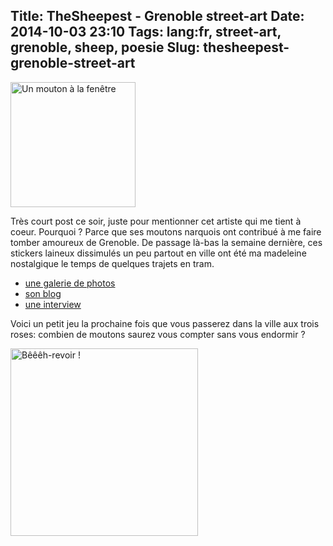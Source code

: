 Title: TheSheepest - Grenoble street-art
Date: 2014-10-03 23:10
Tags: lang:fr, street-art, grenoble, sheep, poesie
Slug: thesheepest-grenoble-street-art
---
<img src="/lucas/blog/content/images/2014/Oct/thesheepest_windowhead.jpg" alt="Un mouton à la fenêtre" width="200" style="display:block;"> 

Très court post ce soir, juste pour mentionner cet artiste qui me tient à coeur. Pourquoi ? Parce que ses moutons narquois ont contribué à me faire tomber amoureux de Grenoble. De passage là-bas la semaine dernière, ces stickers laineux dissimulés un peu partout en ville ont été ma madeleine nostalgique le temps de quelques trajets en tram.

- [une galerie de photos](http://flickrhivemind.net/Tags/thesheepest/Interesting)
- [son blog](//thesheepest.blogspot.fr/)
- [une interview](//www.glazedmag.fr/actualites/the-sheepest-dessine-moi-des-moutons.html)

Voici un petit jeu la prochaine fois que vous passerez dans la ville aux trois roses: combien de moutons saurez vous compter sans vous endormir ?

<img src="/lucas/blog/content/images/2014/Oct/thesheepest_chimney.jpg" alt="Bêêêh-revoir !" width="300" style="display:block;">